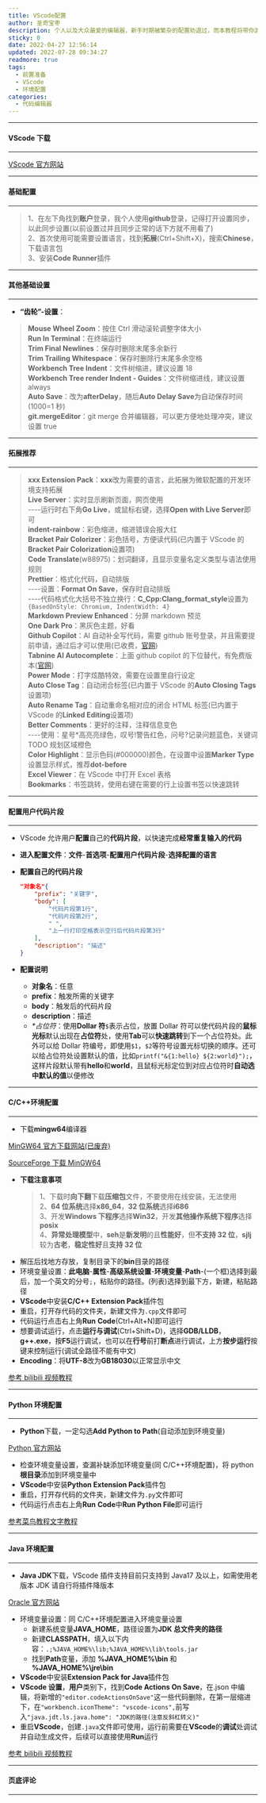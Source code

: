 ```yaml
---
title: VScode配置
author: 圣奇宝枣
description: 个人以及大众最爱的编辑器，新手时期被繁杂的配置劝退过，而本教程将带你渡过难关
sticky: 0
date: 2022-04-27 12:56:14
updated: 2022-07-28 09:34:27
readmore: true
tags:
  - 前置准备
  - VScode
  - 环境配置
categories:
  - 代码编辑器
---
```


---

#### **VScode 下载**

---

[VScode 官方网站](https://code.visualstudio.com/)

---

#### **基础配置**

---

<div class="info">

> 1、在左下角找到**账户**登录，我个人使用**github**登录，记得打开设置同步，以此同步设置(以前设置过并且同步正常的话下方就不用看了)  
> 2、首次使用可能需要设置语言，找到**拓展**(Ctrl+Shift+X)，搜索**Chinese**，下载语言包  
> 3、安装**Code Runner**插件

</div>

---

<!-- more -->

#### **其他基础设置**

---

- **“齿轮”-设置**：

<div class="success">

> **Mouse Wheel Zoom**：按住 Ctrl 滑动滚轮调整字体大小  
> **Run In Terminal**：在终端运行  
> **Trim Final Newlines**：保存时删除末尾多余新行  
> **Trim Trailing Whitespace**：保存时删除行末尾多余空格  
> **Workbench Tree Indent**：文件树缩进，建议设置 18  
> **Workbench Tree render Indent - Guides**：文件树缩进线，建议设置 always  
> **Auto Save**：改为**afterDelay**，随后**Auto Delay Save**为自动保存时间(1000=1 秒)  
> **git.mergeEditor**：git merge 合并编辑器，可以更方便地处理冲突，建议设置 true

</div>

---

#### **拓展推荐**

---

<div class="warning">

> **xxx Extension Pack**：**xxx**改为需要的语言，此拓展为微软配置的开发环境支持拓展  
> **Live Server**：实时显示刷新页面，网页使用  
> ----运行时右下角**Go Live**，或鼠标右键，选择**Open with Live Server**即可  
> **indent-rainbow**：彩色缩进，缩进错误会报大红  
> **Bracket Pair Colorizer**：彩色括号，方便读代码(已内置于 VScode 的**Bracket Pair Colorization**设置项)  
> **Code Translate**(w88975)：划词翻译，且显示变量名定义类型与语法使用规则  
> **Prettier**：格式化代码，自动排版  
> ----设置：**Format On Save**，保存时自动排版  
> ----代码格式化大括号不独立换行：**C_Cpp:Clang_format_style**设置为`{BasedOnStyle: Chromium, IndentWidth: 4}`  
> **Markdown Preview Enhanced**：分屏 markdown 预览  
> **One Dark Pro**：黑灰色主题，好看  
> **Github Copilot**：AI 自动补全写代码，需要 github 账号登录，并且需要提前申请，通过后才可以使用(已收费，[官网](https://copilot.github.com/))  
> **Tabnine AI Autocomplete**：上面 github copilot 的下位替代，有免费版本([官网](https://www.tabnine.com/))  
> **Power Mode**：打字炫酷特效，需要在设置里自行设定  
> **Auto Close Tag**：自动闭合标签(已内置于 VScode 的**Auto Closing Tags**设置项)  
> **Auto Rename Tag**：自动重命名相对应的闭合 HTML 标签(已内置于 VScode 的**Linked Editing**设置项)  
> **Better Comments**：更好的注释，注释信息变色  
> ----使用：星号\*高亮亮绿色，叹号!警告红色，问号?记录问题蓝色，关键词 TODO 规划区域橙色  
> **Color Highlight**：显示色码(#000000)颜色，在设置中设置**Marker Type**设置显示样式，推荐**dot-before**  
> **Excel Viewer**：在 VScode 中打开 Excel 表格  
> **Bookmarks**：书签跳转，使用右键在需要的行上设置书签以快速跳转

</div>

---

#### **配置用户代码片段**

---

- VScode 允许用户**配置**自己的**代码片段**，以快速完成**经常重复输入的代码**

- **进入配置文件**：**文件**-**首选项**-**配置用户代码片段**-**选择配置的语言**

- **配置自己的代码片段**

  ```json
  "对象名"{
      "prefix": "关键字",
      "body": [
          "代码片段第1行",
          "代码片段第2行",
          " ",
          "上一行打印空格表示空行后代码片段第3行"
      ],
      "description": "描述"
  }
  ```

- **配置说明**

  - **对象名**：任意
  - **prefix**：触发所需的关键字
  - **body**：触发后的代码片段
  - **description**：描述
  - _\*占位符_：使用**Dollar 符**`$`表示占位，放置 Dollar 符可以使代码片段的**鼠标光标**默认出现在**占位符**处，使用**Tab**可以**快速跳转**到下一个占位符处。此外可以给 Dollar 符编号，即使用`$1`，`$2`等符号设置光标切换的顺序。还可以给占位符处设置默认的值，比如`printf("&{1:hello} ${2:world}");`，这样片段默认带有**hello**和**world**，且鼠标光标定位到对应占位符时**自动选中默认的值**以便修改

---

#### **C/C++环境配置**

---

- 下载**mingw64**编译器

[MinGW64 官方下载网站(已废弃)](https://www.mingw-w64.org/downloads/)

[SourceForge 下载 MinGW64](https://sourceforge.net/projects/mingw-w64/files/?source=navbar)

- **下载注意事项**
  > 1、下载时**向下翻**下载**压缩包**文件，不要使用在线安装，无法使用  
  > 2、**64 位系统**选择**x86_64**，**32 位系统**选择**i686**  
  > 3、开发**Windows 下程序**选择**Win32**，开发**其他操作系统下程序**选择**posix**  
  > 4、**异常处理模型**中，**seh**是**新发明**的且**性能好**，但**不支持 32 位**，**sjlj**较为**古老**，**稳定性好**且**支持 32 位**
- 解压后找地方存放，复制目录下的**bin**目录的路径
- 环境变量设置：**此电脑**-**属性**-**高级系统设置**-**环境变量**-**Path**-(一个框)选择到最后，加一个英文的分号`;`，粘贴你的路径。(列表)选择到最下方，新建，粘贴路径
- **VScode**中安装**C/C++ Extension Pack**插件包
- 重启，打开存代码的文件夹，新建文件为`.cpp`文件即可
- 代码运行点击右上角**Run** **Code**(Ctrl+Alt+N)即可运行
- 想要调试运行，点击**运行与调试**(Ctrl+Shift+D)，选择**GDB/LLDB**，**g++.exe**，按**F5**运行调试，也可以在**行号**前打**断点**进行调试，上方**按步运行**按键来控制运行(调试全路径不能有中文)
- **Encoding**：将**UTF-8**改为**GB18030**以正常显示中文

[参考 bilibili 视频教程](https://www.bilibili.com/video/BV1UL411b7B4?spm_id_from=333.337.search-card.all.click)

---

#### **Python 环境配置**

---

- **Python**下载，一定勾选**Add Python to Path**(自动添加到环境变量)

[Python 官方网站](https://www.python.org/)

- 检查环境变量设置，查漏补缺添加环境变量(同 C/C++环境配置)，将 python**根目录**添加到环境变量中
- **VScode**中安装**Python Extension Pack**插件包
- 重启，打开存代码的文件夹，新建文件为`.py`文件即可
- 代码运行点击右上角**Run** **Code**中**Run Python File**即可运行

[参考菜鸟教程文字教程](https://www.runoob.com/python3/python3-install.html)

---

#### **Java 环境配置**

---

- **Java JDK**下载，VScode 插件支持目前只支持到 Java17 及以上，如需使用老版本 JDK 请自行将插件降版本

[Oracle 官方网站](https://www.oracle.com/cn/java/)

- 环境变量设置：同 C/C++环境配置进入环境变量设置
  - 新建系统变量**JAVA_HOME**，路径设置为**JDK 总文件夹的路径**
  - 新建**CLASSPATH**，填入以下内容：`.;%JAVA_HOME%\lib;%JAVA_HOME%\lib\tools.jar`
  - 找到**Path**变量，添加 **%JAVA_HOME%\bin** 和 **%JAVA_HOME%\jre\bin**
- **VScode**中安装**Extension Pack for Java**插件包
- **VScode 设置**，**用户**类别下，找到**Code Actions On Save**，在.json 中编辑，将新增的`"editor.codeActionsOnSave"`这一些代码删除，在第一层缩进下，在`"workbench.iconTheme": "vscode-icons",`前写入`"java.jdt.ls.java.home": "JDK的路径(注意反斜杠转义)"`
- 重启**VScode**，创建`.java`文件即可使用，运行前需要在**VScode**的**调试**处调试并自动生成文件，后续可以直接使用**Run**运行

[参考 bilibili 视频教程](https://www.bilibili.com/video/BV16y4y177b9)

---

#### **页底评论**

---
